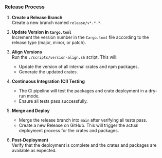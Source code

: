 ### Release Process

1. **Create a Release Branch**  
   Create a new branch named `release/v*.*.*`.

2. **Update Version in `Cargo.toml`**  
   Increment the version number in the `Cargo.toml` file according to the release type (major, minor, or patch).

3. **Align Versions**  
   Run the `./scripts/version-align.sh` script. This will:
    - Update the version of all internal crates and npm packages.
    - Generate the updated crates.

4. **Continuous Integration (CI) Testing**
    - The CI pipeline will test the packages and crate deployment in a dry-run mode.
    - Ensure all tests pass successfully.

5. **Merge and Deploy**
    - Merge the release branch into `main` after verifying all tests pass.
    - Create a new Release on GitHub. This will trigger the actual deployment process for the crates and packages.

6. **Post-Deployment**  
   Verify that the deployment is complete and the crates and packages are available as expected.